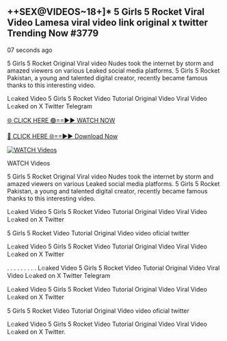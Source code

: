 ## ++SEX@VIDEOS~18+]* 5 Girls 5 Rocket Viral Video Lamesa viral video link original x twitter Trending Now #3779

07 seconds ago

5 Girls 5 Rocket Original Viral video Nudes took the internet by storm and amazed viewers on various Leaked social media platforms. 5 Girls 5 Rocket Pakistan, a young and talented digital creator, recently became famous thanks to this interesting video.

L𝚎aked Video 5 Girls 5 Rocket Video Tutorial Original Video Viral Video L𝚎aked on X Twitter Telegram

[🌐 CLICK HERE 🟢==►► WATCH NOW](https://viral-video-full-free.blogspot.com/)

[🔴 CLICK HERE 🌐==►► Download Now](https://viral-video-full-free.blogspot.com/)

[![WATCH Videos](https://i.imgur.com/dJHk4Zq.gif)](https://viral-video-full-free.blogspot.com/)

WATCH Videos

5 Girls 5 Rocket Original Viral video Nudes took the internet by storm and amazed viewers on various Leaked social media platforms. 5 Girls 5 Rocket Pakistan, a young and talented digital creator, recently became famous thanks to this interesting video.

L𝚎aked Video 5 Girls 5 Rocket Video Tutorial Original Video Viral Video L𝚎aked on X Twitter

5 Girls 5 Rocket Video Tutorial Original Video video oficial twitter

L𝚎aked Video 5 Girls 5 Rocket Video Tutorial Original Video Viral Video L𝚎aked on X Twitter

. . . . . . . . . L𝚎aked Video 5 Girls 5 Rocket Video Tutorial Original Video Viral Video L𝚎aked on X Twitter Telegram

L𝚎aked Video 5 Girls 5 Rocket Video Tutorial Original Video Viral Video L𝚎aked on X Twitter

5 Girls 5 Rocket Video Tutorial Original Video video oficial twitter

L𝚎aked Video 5 Girls 5 Rocket Video Tutorial Original Video Viral Video L𝚎aked on X Twitter.
